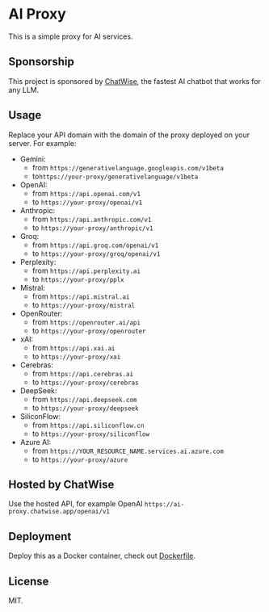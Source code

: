 # AI Proxy

This is a simple proxy for AI services.

## Sponsorship

This project is sponsored by [ChatWise](https://chatwise.app), the fastest AI chatbot that works for any LLM.

## Usage

Replace your API domain with the domain of the proxy deployed on your server. For example:

- Gemini:
  - from `https://generativelanguage.googleapis.com/v1beta` 
  - to`https://your-proxy/generativelanguage/v1beta`
- OpenAI:
  - from `https://api.openai.com/v1`
  - to `https://your-proxy/openai/v1`
- Anthropic:
  - from `https://api.anthropic.com/v1`
  - to `https://your-proxy/anthropic/v1`
- Groq:
  - from `https://api.groq.com/openai/v1`
  - to `https://your-proxy/groq/openai/v1`
- Perplexity:
  - from `https://api.perplexity.ai`
  - to `https://your-proxy/pplx`
- Mistral:
  - from `https://api.mistral.ai`
  - to `https://your-proxy/mistral`
- OpenRouter:
  - from `https://openrouter.ai/api`
  - to `https://your-proxy/openrouter`
- xAI:
  - from `https://api.xai.ai`
  - to `https://your-proxy/xai`
- Cerebras:
  - from `https://api.cerebras.ai`
  - to `https://your-proxy/cerebras`
- DeepSeek:
  - from `https://api.deepseek.com`
  - to `https://your-proxy/deepseek`
- SiliconFlow:
  - from `https://api.siliconflow.cn`
  - to `https://your-proxy/siliconflow`
- Azure AI:
  - from `https://YOUR_RESOURCE_NAME.services.ai.azure.com`
  - to `https://your-proxy/azure`

## Hosted by ChatWise

Use the hosted API, for example OpenAI `https://ai-proxy.chatwise.app/openai/v1`

## Deployment

Deploy this as a Docker container, check out [Dockerfile](./Dockerfile).

## License

MIT.
